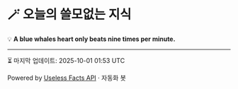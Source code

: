 # 🪄 오늘의 쓸모없는 지식

💡 **A blue whales heart only beats nine times per minute.**

---
⏳ 마지막 업데이트: 2025-10-01 01:53 UTC

Powered by [Useless Facts API](https://uselessfacts.jsph.pl/) · 자동화 봇